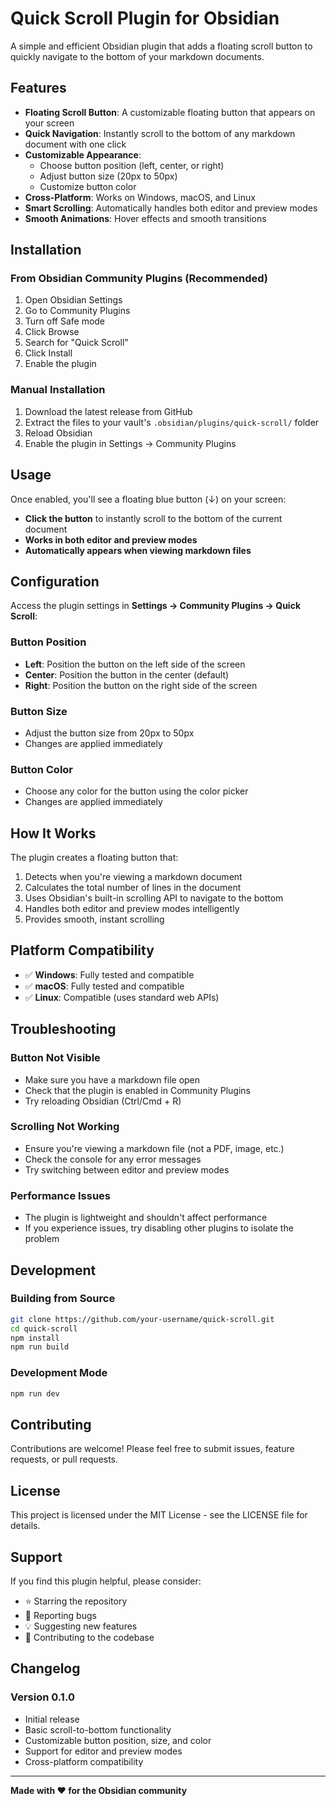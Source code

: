 # Quick Scroll Plugin for Obsidian

A simple and efficient Obsidian plugin that adds a floating scroll button to quickly navigate to the bottom of your markdown documents.

## Features

- **Floating Scroll Button**: A customizable floating button that appears on your screen
- **Quick Navigation**: Instantly scroll to the bottom of any markdown document with one click
- **Customizable Appearance**: 
  - Choose button position (left, center, or right)
  - Adjust button size (20px to 50px)
  - Customize button color
- **Cross-Platform**: Works on Windows, macOS, and Linux
- **Smart Scrolling**: Automatically handles both editor and preview modes
- **Smooth Animations**: Hover effects and smooth transitions

## Installation

### From Obsidian Community Plugins (Recommended)
1. Open Obsidian Settings
2. Go to Community Plugins
3. Turn off Safe mode
4. Click Browse
5. Search for "Quick Scroll"
6. Click Install
7. Enable the plugin

### Manual Installation
1. Download the latest release from GitHub
2. Extract the files to your vault's `.obsidian/plugins/quick-scroll/` folder
3. Reload Obsidian
4. Enable the plugin in Settings → Community Plugins

## Usage

Once enabled, you'll see a floating blue button (↓) on your screen:

- **Click the button** to instantly scroll to the bottom of the current document
- **Works in both editor and preview modes**
- **Automatically appears when viewing markdown files**

## Configuration

Access the plugin settings in **Settings → Community Plugins → Quick Scroll**:

### Button Position
- **Left**: Position the button on the left side of the screen
- **Center**: Position the button in the center (default)
- **Right**: Position the button on the right side of the screen

### Button Size
- Adjust the button size from 20px to 50px
- Changes are applied immediately

### Button Color
- Choose any color for the button using the color picker
- Changes are applied immediately

## How It Works

The plugin creates a floating button that:
1. Detects when you're viewing a markdown document
2. Calculates the total number of lines in the document
3. Uses Obsidian's built-in scrolling API to navigate to the bottom
4. Handles both editor and preview modes intelligently
5. Provides smooth, instant scrolling

## Platform Compatibility

- ✅ **Windows**: Fully tested and compatible
- ✅ **macOS**: Fully tested and compatible  
- ✅ **Linux**: Compatible (uses standard web APIs)

## Troubleshooting

### Button Not Visible
- Make sure you have a markdown file open
- Check that the plugin is enabled in Community Plugins
- Try reloading Obsidian (Ctrl/Cmd + R)

### Scrolling Not Working
- Ensure you're viewing a markdown file (not a PDF, image, etc.)
- Check the console for any error messages
- Try switching between editor and preview modes

### Performance Issues
- The plugin is lightweight and shouldn't affect performance
- If you experience issues, try disabling other plugins to isolate the problem

## Development

### Building from Source
```bash
git clone https://github.com/your-username/quick-scroll.git
cd quick-scroll
npm install
npm run build
```

### Development Mode
```bash
npm run dev
```

## Contributing

Contributions are welcome! Please feel free to submit issues, feature requests, or pull requests.

## License

This project is licensed under the MIT License - see the LICENSE file for details.

## Support

If you find this plugin helpful, please consider:
- ⭐ Starring the repository
- 🐛 Reporting bugs
- 💡 Suggesting new features
- 📝 Contributing to the codebase

## Changelog

### Version 0.1.0
- Initial release
- Basic scroll-to-bottom functionality
- Customizable button position, size, and color
- Support for editor and preview modes
- Cross-platform compatibility

---

**Made with ❤️ for the Obsidian community**
